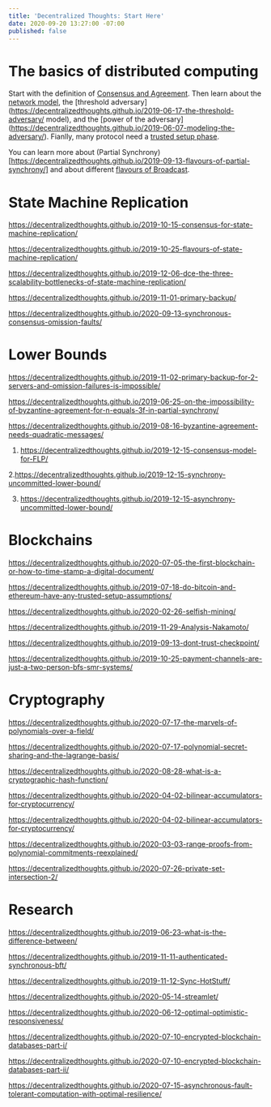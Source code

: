```yaml
---
title: 'Decentralized Thoughts: Start Here'
date: 2020-09-20 13:27:00 -07:00
published: false
---
```


# The basics of distributed computing

Start with the definition of [Consensus and Agreement](https://decentralizedthoughts.github.io/2019-06-27-defining-consensus/). Then learn about the [network model](https://decentralizedthoughts.github.io/2019-06-01-2019-5-31-models/), the [threshold adversary](https://decentralizedthoughts.github.io/2019-06-17-the-threshold-adversary/ model), and the [power of the adversary]
(https://decentralizedthoughts.github.io/2019-06-07-modeling-the-adversary/). 
Fianlly, many protocol need a [trusted setup phase](https://decentralizedthoughts.github.io/2019-07-18-setup-assumptions/).

You can learn more about (Partial Synchrony)[https://decentralizedthoughts.github.io/2019-09-13-flavours-of-partial-synchrony/] and about different [flavours of Broadcast](https://decentralizedthoughts.github.io/2019-10-22-flavours-of-broadcast/).

# State Machine Replication

https://decentralizedthoughts.github.io/2019-10-15-consensus-for-state-machine-replication/

https://decentralizedthoughts.github.io/2019-10-25-flavours-of-state-machine-replication/

https://decentralizedthoughts.github.io/2019-12-06-dce-the-three-scalability-bottlenecks-of-state-machine-replication/

https://decentralizedthoughts.github.io/2019-11-01-primary-backup/

https://decentralizedthoughts.github.io/2020-09-13-synchronous-consensus-omission-faults/

# Lower Bounds

https://decentralizedthoughts.github.io/2019-11-02-primary-backup-for-2-servers-and-omission-failures-is-impossible/

https://decentralizedthoughts.github.io/2019-06-25-on-the-impossibility-of-byzantine-agreement-for-n-equals-3f-in-partial-synchrony/

https://decentralizedthoughts.github.io/2019-08-16-byzantine-agreement-needs-quadratic-messages/


1. https://decentralizedthoughts.github.io/2019-12-15-consensus-model-for-FLP/

2.https://decentralizedthoughts.github.io/2019-12-15-synchrony-uncommitted-lower-bound/

3. https://decentralizedthoughts.github.io/2019-12-15-asynchrony-uncommitted-lower-bound/

# Blockchains

https://decentralizedthoughts.github.io/2020-07-05-the-first-blockchain-or-how-to-time-stamp-a-digital-document/

https://decentralizedthoughts.github.io/2019-07-18-do-bitcoin-and-ethereum-have-any-trusted-setup-assumptions/

https://decentralizedthoughts.github.io/2020-02-26-selfish-mining/

https://decentralizedthoughts.github.io/2019-11-29-Analysis-Nakamoto/

https://decentralizedthoughts.github.io/2019-09-13-dont-trust-checkpoint/

https://decentralizedthoughts.github.io/2019-10-25-payment-channels-are-just-a-two-person-bfs-smr-systems/

# Cryptography

https://decentralizedthoughts.github.io/2020-07-17-the-marvels-of-polynomials-over-a-field/

https://decentralizedthoughts.github.io/2020-07-17-polynomial-secret-sharing-and-the-lagrange-basis/

https://decentralizedthoughts.github.io/2020-08-28-what-is-a-cryptographic-hash-function/

https://decentralizedthoughts.github.io/2020-04-02-bilinear-accumulators-for-cryptocurrency/

https://decentralizedthoughts.github.io/2020-04-02-bilinear-accumulators-for-cryptocurrency/

https://decentralizedthoughts.github.io/2020-03-03-range-proofs-from-polynomial-commitments-reexplained/

https://decentralizedthoughts.github.io/2020-07-26-private-set-intersection-2/

# Research

https://decentralizedthoughts.github.io/2019-06-23-what-is-the-difference-between/

https://decentralizedthoughts.github.io/2019-11-11-authenticated-synchronous-bft/

https://decentralizedthoughts.github.io/2019-11-12-Sync-HotStuff/

https://decentralizedthoughts.github.io/2020-05-14-streamlet/

https://decentralizedthoughts.github.io/2020-06-12-optimal-optimistic-responsiveness/

https://decentralizedthoughts.github.io/2020-07-10-encrypted-blockchain-databases-part-i/

https://decentralizedthoughts.github.io/2020-07-10-encrypted-blockchain-databases-part-ii/

https://decentralizedthoughts.github.io/2020-07-15-asynchronous-fault-tolerant-computation-with-optimal-resilience/
